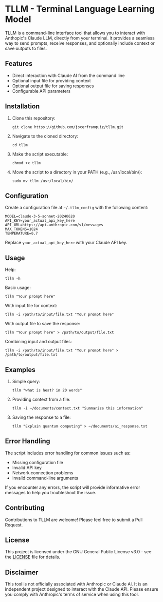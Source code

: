 # TLLM - Terminal Language Learning Model

TLLM is a command-line interface tool that allows you to interact with Anthopic's Claude LLM, directly from your terminal. It provides a seamless way to send prompts, receive responses, and optionally include context or save outputs to files.

## Features

- Direct interaction with Claude AI from the command line
- Optional input file for providing context
- Optional output file for saving responses
- Configurable API parameters

## Installation

1. Clone this repository:
   ```
   git clone https://github.com/jocerfranquiz/tllm.git
   ```

2. Navigate to the cloned directory:
   ```
   cd tllm
   ```

3. Make the script executable:
   ```
   chmod +x tllm
   ```

4. Move the script to a directory in your PATH (e.g., /usr/local/bin/):
   ```
   sudo mv tllm /usr/local/bin/
   ```

## Configuration

Create a configuration file at `~/.tllm_config` with the following content:

```
MODEL=claude-3-5-sonnet-20240620
API_KEY=your_actual_api_key_here
API_URL=https://api.anthropic.com/v1/messages
MAX_TOKENS=1024
TEMPERATURE=0.7
```

Replace `your_actual_api_key_here` with your Claude API key.

## Usage

Help:
```
tllm -h
```

Basic usage:
```
tllm "Your prompt here"
```

With input file for context:
```
tllm -i /path/to/input/file.txt "Your prompt here"
```

With output file to save the response:
```
tllm "Your prompt here" > /path/to/output/file.txt
```

Combining input and output files:
```
tllm -i /path/to/input/file.txt "Your prompt here" > /path/to/output/file.txt
```

## Examples

1. Simple query:
   ```
   tllm "what is heat? in 20 words"
   ```

2. Providing context from a file:
   ```
   tllm -i ~/documents/context.txt "Summarize this information"
   ```

3. Saving the response to a file:
   ```
   tllm "Explain quantum computing" > ~/documents/ai_response.txt
   ```

## Error Handling

The script includes error handling for common issues such as:
- Missing configuration file
- Invalid API key
- Network connection problems
- Invalid command-line arguments

If you encounter any errors, the script will provide informative error messages to help you troubleshoot the issue.

## Contributing

Contributions to TLLM are welcome! Please feel free to submit a Pull Request.

## License

This project is licensed under the GNU General Public License v3.0 - see the [LICENSE](https://raw.githubusercontent.com/jocerfranquiz/tllm/main/LICENSE) file for details.

## Disclaimer

This tool is not officially associated with Anthropic or Claude AI. It is an independent project designed to interact with the Claude API. Please ensure you comply with Anthropic's terms of service when using this tool.
